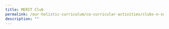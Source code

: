 ```yaml
---
title: MERIT Club
permalink: /our-holistic-curriculum/co-curricular-activities/clubs-n-societies/merit-club
description: ""
---
```

